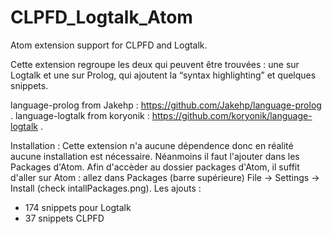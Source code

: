 # CLPFD_Logtalk_Atom
Atom extension support for CLPFD and Logtalk.

Cette extension regroupe les deux qui peuvent être trouvées : une sur Logtalk et une sur Prolog,  qui ajoutent la “syntax highlighting”  et quelques snippets.

language-prolog from Jakehp : https://github.com/Jakehp/language-prolog .
language-logtalk from koryonik : https://github.com/koryonik/language-logtalk .

Installation :
Cette extension n'a aucune dépendence donc en réalité aucune installation est nécessaire. Néanmoins il faut l'ajouter dans les Packages d'Atom.
Afin d'accèder au dossier packages d'Atom, il suffit d'aller sur Atom : allez dans Packages (barre supérieure) File -> Settings -> Install (check intallPackages.png).
Les ajouts :
- 174 snippets pour Logtalk
- 37 snippets CLPFD
